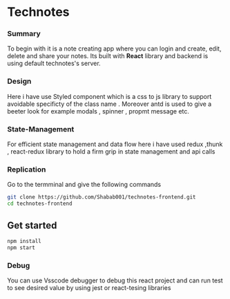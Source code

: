 # Technotes

### Summary

To begin with it is a note creating app where you can login and create, edit, delete and share your notes. Its built with **React** library and backend is using default technotes's server.

### Design

Here i have use Styled component which is a css to js library to support avoidable specificty of the class name . Moreover antd is used to give a beeter look for example modals , spinner , propmt message etc.

### State-Management

For efficient state management and data flow here i have used redux ,thunk , react-redux library to hold a firm grip in state management and api calls

### Replication

Go to the termminal and give the following commands

```bash
git clone https://github.com/Shabab001/technotes-frontend.git
cd technotes-frontend

```

## Get started

```bash
npm install
npm start
```

### Debug

You can use Vsscode debugger to debug this react project and can run test to see desired value by using jest or react-tesing libraries
